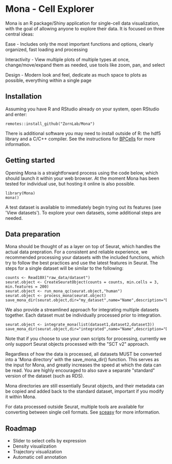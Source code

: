 # Mona - Cell Explorer

Mona is an R package/Shiny application for single-cell data visualization, with the goal of allowing anyone to explore their data. It is focused on three central ideas:


Ease - Includes only the most important functions and options, clearly organized, fast loading and processing 

Interactivity - View multiple plots of multiple types at once, change/move/expand them as needed, use tools like zoom, pan, and select

Design - Modern look and feel, dedicate as much space to plots as possible, everything within a single page


## Installation

Assuming you have R and RStudio already on your system, open RStudio and enter:

```
remotes::install_github("ZornLab/Mona")
```
There is additional software you may need to install outside of R: the hdf5 library and a C/C++ compiler. See the instructions for [BPCells](https://github.com/bnprks/BPCells) for more information.

## Getting started

Opening Mona is a straightforward process using the code below, which should launch it within your web browser. At the moment Mona has been tested for individual use, but hosting it online is also possible.

```
library(Mona)
mona()
```

A test dataset is available to immediately begin trying out its features (see 'View datasets'). To explore your own datasets, some additional steps are needed. 

## Data preparation

Mona should be thought of as a layer on top of Seurat, which handles the actual data prepration. For a consistent and reliable experience, we recommended processing your datasets with the included functions, which try to follow the best practices and use the latest features in Seurat. The steps for a single dataset will be similar to the following: 

```
counts <- Read10X("raw_data/dataset")
seurat.object <- CreateSeuratObject(counts = counts, min.cells = 3, min.features = 200)
seurat.object <- run_mona_qc(seurat.object,"human")
seurat.object <- process_mona(seurat.object)
save_mona_dir(seurat.object,dir="my_dataset",name="Name",description="Description",species="human")
```

We also provide a streamlined approach for integrating multiple datasets together. Each dataset must be individually processed prior to integration. 

```
seurat.object <- integrate_mona(list(dataset1,dataset2,dataset3))
save_mona_dir(seurat.object,dir="integrated",name="Name",description="Description",species="human")
```

Note that if you choose to use your own scripts for processing, currently we only support Seurat objects processed with the "SCT v2" approach.

Regardless of how the data is processed, all datasets MUST be converted into a 'Mona directory' with the save_mona_dir() function. This serves as the input for Mona, and greatly increases the speed at which the data can be read. You are highly encouraged to also save a separate "standard" version of the dataset (such as RDS).

Mona directories are still essentially Seurat objects, and their metadata can be copied and added back to the standard dataset, important if you modify it within Mona. 

For data processed outside Seurat, multiple tools are available for converting between single cell formats. See [sceasy](https://github.com/cellgeni/sceasy) for more information.

## Roadmap

- Slider to select cells by expression
- Density visualization
- Trajectory visualization 
- Automatic cell annotation

